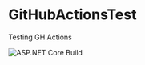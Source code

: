 # GitHubActionsTest
Testing GH Actions

![ASP.NET Core Build](https://github.com/MaxHorstmann/GitHubActionsTest/workflows/ASP.NET%20Core%20Build/badge.svg)
